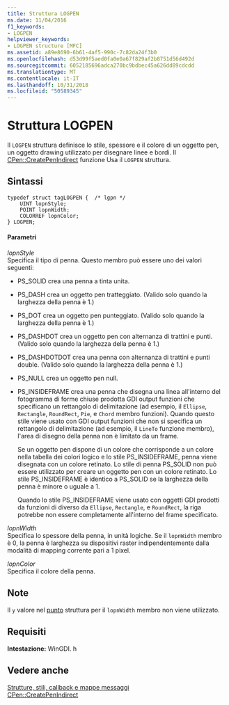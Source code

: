 ```yaml
---
title: Struttura LOGPEN
ms.date: 11/04/2016
f1_keywords:
- LOGPEN
helpviewer_keywords:
- LOGPEN structure [MFC]
ms.assetid: a89e8690-6b61-4af5-990c-7c82da24f3b0
ms.openlocfilehash: d53d99f5aed0fa0e0a67f829af2b8751d56d492d
ms.sourcegitcommit: 6052185696adca270bc9bdbec45a626dd89cdcdd
ms.translationtype: MT
ms.contentlocale: it-IT
ms.lasthandoff: 10/31/2018
ms.locfileid: "50589345"
---
```

# <a name="logpen-structure"></a>Struttura LOGPEN

Il `LOGPEN` struttura definisce lo stile, spessore e il colore di un oggetto pen, un oggetto drawing utilizzato per disegnare linee e bordi. Il [CPen::CreatePenIndirect](../../mfc/reference/cpen-class.md#createpenindirect) funzione Usa il `LOGPEN` struttura.

## <a name="syntax"></a>Sintassi

```
typedef struct tagLOGPEN {  /* lgpn */
    UINT lopnStyle;
    POINT lopnWidth;
    COLORREF lopnColor;
} LOGPEN;
```

#### <a name="parameters"></a>Parametri

*lopnStyle*<br/>
Specifica il tipo di penna. Questo membro può essere uno dei valori seguenti:

- PS_SOLID crea una penna a tinta unita.

- PS_DASH crea un oggetto pen tratteggiato. (Valido solo quando la larghezza della penna è 1.)

- PS_DOT crea un oggetto pen punteggiato. (Valido solo quando la larghezza della penna è 1.)

- PS_DASHDOT crea un oggetto pen con alternanza di trattini e punti. (Valido solo quando la larghezza della penna è 1.)

- PS_DASHDOTDOT crea una penna con alternanza di trattini e punti double. (Valido solo quando la larghezza della penna è 1.)

- PS_NULL crea un oggetto pen null.

- PS_INSIDEFRAME crea una penna che disegna una linea all'interno del fotogramma di forme chiuse prodotta GDI output funzioni che specificano un rettangolo di delimitazione (ad esempio, il `Ellipse`, `Rectangle`, `RoundRect`, `Pie`, e `Chord` membro funzioni). Quando questo stile viene usato con GDI output funzioni che non si specifica un rettangolo di delimitazione (ad esempio, il `LineTo` funzione membro), l'area di disegno della penna non è limitato da un frame.

   Se un oggetto pen dispone di un colore che corrisponde a un colore nella tabella dei colori logico e lo stile PS_INSIDEFRAME, penna viene disegnata con un colore retinato. Lo stile di penna PS_SOLID non può essere utilizzato per creare un oggetto pen con un colore retinato. Lo stile PS_INSIDEFRAME è identico a PS_SOLID se la larghezza della penna è minore o uguale a 1.

   Quando lo stile PS_INSIDEFRAME viene usato con oggetti GDI prodotti da funzioni di diverso da `Ellipse`, `Rectangle`, e `RoundRect`, la riga potrebbe non essere completamente all'interno del frame specificato.

*lopnWidth*<br/>
Specifica lo spessore della penna, in unità logiche. Se il `lopnWidth` membro è 0, la penna è larghezza su dispositivi raster indipendentemente dalla modalità di mapping corrente pari a 1 pixel.

*lopnColor*<br/>
Specifica il colore della penna.

## <a name="remarks"></a>Note

Il `y` valore nel [punto](../../mfc/reference/point-structure1.md) struttura per il `lopnWidth` membro non viene utilizzato.

## <a name="requirements"></a>Requisiti

**Intestazione:** WinGDI. h

## <a name="see-also"></a>Vedere anche

[Strutture, stili, callback e mappe messaggi](../../mfc/reference/structures-styles-callbacks-and-message-maps.md)<br/>
[CPen::CreatePenIndirect](../../mfc/reference/cpen-class.md#createpenindirect)

